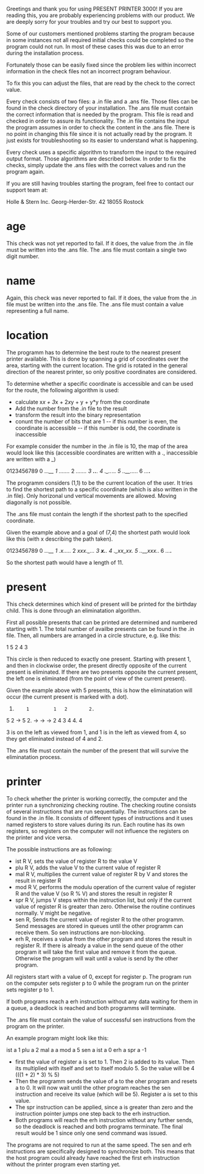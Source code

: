 Greetings and thank you for using PRESENT PRINTER 3000!
If you are reading this, you are probably experiencing problems with our
product. We are deeply sorry for your troubles and try our best to support you.

Some of our customers mentioned problems starting the program because in some
instances not all required initial checks could be completed so the program
could not run. In most of these cases this was due to an error during the
installation process.

Fortunately those can be easily fixed since the problem lies within incorrect
information in the check files not an incorrect program behaviour.

To fix this you can adjust the files, that are read by the check to the correct
value.

Every check consists of two files: a .in file and a .ans file. Those files can
be found in the check directory of your installation.
The .ans file must contain the correct information that is needed by the
program. This file is read and checked in order to assure its functionality.
The .in file contains the input the program assumes in order to check the
content in the .ans file. There is no point in changing this file since it is
not actually read by the program. It just exists for troubleshooting so its
easier to understand what is happening.

Every check uses a specific algorithm to transform the input to the required
output format. Those algorithms are described below. In order to fix the checks,
simply update the .ans files with the correct values and run the program again.

If you are still having troubles starting the program, feel free to contact our
support team at:

Holle & Stern Inc.
Georg-Herder-Str. 42
18055 Rostock


age
===

This check was not yet reported to fail. If it does, the value from the .in
file must be written into the .ans file. The .ans file must contain a single
two digit number.


name
====

Again, this check was never reported to fail. If it does, the value from the .in
file must be written into the .ans file. The .ans file must contain a value
representing a full name.


location
========

The programm has to determine the best route to the nearest present printer
available. This is done by spanning a grid of coordinates over the area,
starting with the current location. The grid is rotated in the general direction
of the nearest printer, so only positive coordinates are considered. 

To determine whether a specific coordinate is accessible and can be used for the
route, the following algorithm is used:

- calculate x*x + 3*x + 2*x*y + y + y*y from the coordinate
- Add the number from the .in file to the result
- transform the result into the binary representation
- conunt the number of bits that are 1
-- if this number is even, the coordinate is accessible
-- if this number is odd, the coordinate is inaccessible

For example consider the number in the .in file is 10, the map of the area would
look like this (accessible coordinates are written with a ., inaccessible are
written with a _)

  0123456789
0 ._.____.__
1 .._.._..._
2 _....__...
3 ___._.___.
4 .__.._.._.
5 ..__...._.
6 _...__.___

The programm considers (1,1) to be the current location of the user. It tries to
find the shortest path to a specific coordinate (which is also written in the 
.in file). Only horizonal und vertical movements are allowed. Moving diagonally
is not possible.

The .ans file must contain the length if the shortest path to the specified
coordinate.

Given the example above and a goal of (7,4) the shortest path would look like
this (with x describing the path taken).

  0123456789
0 ._.____.__
1 .x_.._..._
2 _xxx.__...
3 ___x_.___.
4 .__xx_xx_.
5 ..__xxx._.
6 _...__.___

So the shortest path would have a length of 11.


present
=======

This check determines which kind of present will be printed for the birthday
child. This is done through an eliminatation algorithm.

First all possible presents that can be printed are determined and numbered
starting with 1. The total number of availbe presents can be found in the .in
file. Then, all numbers are arranged in a circle structure, e.g. like this:

  1
5   2
 4 3

This circle is then reduced to exactly one present. Starting with present 1, and
then in clockwise order, the present directly opposite of the current present is
eliminated. If there are two presents opposite the current present, the left one
is eliminated (from the point of view of the current present).

Given the example above with 5 presents, this is how the eliminatation will
occur (the current present is marked with a dot).

  1.         1         1   2        2.   
5   2  ->  5   2.  ->         ->        ->  2
 4 3         4           4.         4

3 is on the left as viewed from 1, and 1 is in the left as viewed from 4, so they
get eliminated instead of 4 and 2.

The .ans file must contain the number of the present that will survive the
eliminatation process.


printer
=======

To check whether the printer is working correctly, the computer and the printer
run a synchronizing checking routine. The checking routine consists of several
instructions that are run sequentially. The instructions can be found in the .in
file. It consists of different types of instructions and it uses named registers
to store values during its run. Each routine has its own registers, so registers
on the computer will not influence the registers on the printer and vice versa.

The possible instructions are as following:

- ist R V, sets the value of register R to the value V
- plu R V, adds the value V to the current value of register R
- mal R V, multiplies the current value of register R by V and stores the result
  in register R
- mod R V, performs the modulu operation of the current value of register R and
  the value V (so R % V) and stores the result in register R
- spr R V, jumps V steps within the instruction list, but only if the current
  value of register R is greater than zero. Otherwise the routine continues
  normally. V might be negative.
- sen R, Sends the current value of register R to the other programm. Send
  messages are stored in queues until the other programm can receive them. So
  sen instructions are non-blocking.
- erh R, receives a value from the other program and stores the result in
  register R. If there is already a value in the send queue of the other program
  it will take the first value and remove it from the queue. Otherwise the
  program will wait until a value is send by the other program.

All registers start with a value of 0, except for register p. The program run
on the computer sets register p to 0 while the program run on the printer sets
register p to 1.

If both programs reach a erh instruction without any data waiting for them in a
queue, a deadlock is reached and both programms will terminate.

The .ans file must contain the value of successful sen instructions from the
program on the printer.

An example program might look like this:

ist a 1
plu a 2
mal a a
mod a 5
sen a
ist a 0
erh a
spr a -1

- first the value of register a is set to 1. Then 2 is added to its value. Then
  its multiplied with itself and set to itself modulo 5. So the value will be
  4 (((1 + 2) * 3) % 5)
- Then the programm sends the value of a to the oher program and resets a to 0.
  It will now wait until the other program reaches the sen instruction and
  receive its value (which will be 5). Register a is set to this value.
- The spr instruction can be applied, since a is greater than zero and the
  instruction pointer jumps one step back to the erh instruction.
- Both programs will reach the erh instruction without any further sends, so the
  deadlock is reached and both programs terminate. The final result would be 1
  since only one send command was issued.

The programs are not required to run at the same speed. The sen and erh
instructions are specifically designed to synchronize both. This means that the
host program could already have reached the first erh instruction without the
printer program even starting yet.